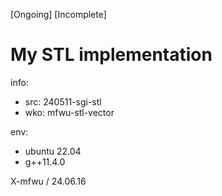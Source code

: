 [Ongoing] [Incomplete]
# My STL implementation

info:
* src: 240511-sgi-stl
* wko: mfwu-stl-vector

env:
* ubuntu 22.04
* g++11.4.0

X-mfwu / 24.06.16<br>
